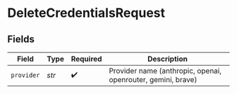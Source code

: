 # DeleteCredentialsRequest


## Fields

| Field                                                        | Type                                                         | Required                                                     | Description                                                  |
| ------------------------------------------------------------ | ------------------------------------------------------------ | ------------------------------------------------------------ | ------------------------------------------------------------ |
| `provider`                                                   | *str*                                                        | :heavy_check_mark:                                           | Provider name (anthropic, openai, openrouter, gemini, brave) |